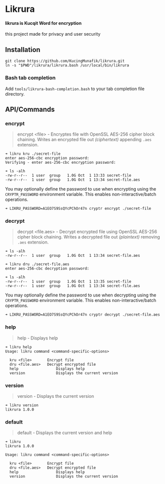 # Likrura

#### likrura is Kucqit Word for encryption
this project made for privacy and user security

## Installation

```
git clone https://github.com/KucingMunafik/likrura.git
ln -s "$PWD"/likrura/likrura.bash /usr/local/bin/likrura
```

### Bash tab completion

Add `tools/likrura-bash-completion.bash` to your tab completion file directory.

## API/Commands

### encrypt

> encrypt \<file\> - Encryptes file with OpenSSL AES-256 cipher block chaining. Writes an encrypted file out *(ciphertext)* appending `.aes` extension.

```
➜ likru kru ./secret-file
enter aes-256-cbc encryption password:
Verifying - enter aes-256-cbc encryption password:
```

```
➜ ls -alh
-rw-r--r--  1 user  group   1.0G Oct  1 13:33 secret-file
-rw-r--r--  1 user  group   1.0G Oct  1 13:34 secret-file.aes
```

You may optionally define the password to use when encrypting using the `CRYPTR_PASSWORD` environment variable. This enables non-interactive/batch operations.

```
➜ LIKRU_PASSWORD=A1EO7S9SsQYcPChOr47n cryptr encrypt ./secret-file
```

### decrypt

> decrypt \<file.aes\> - Decrypt encrypted file using OpenSSL AES-256 cipher block chaining. Writes a decrypted file out *(plaintext)* removing `.aes` extension.

```
➜ ls -alh
-rw-r--r--  1 user  group   1.0G Oct  1 13:34 secret-file.aes
```

```
➜ likru dru ./secret-file.aes
enter aes-256-cbc decryption password:
```

```
➜ ls -alh
-rw-r--r--  1 user  group   1.0G Oct  1 13:35 secret-file
-rw-r--r--  1 user  group   1.0G Oct  1 13:34 secret-file.aes
```

You may optionally define the password to use when decrypting using the `CRYPTR_PASSWORD` environment variable. This enables non-interactive/batch operations.

```
➜ LIKRU_PASSWORD=A1EO7S9SsQYcPChOr47n cryptr decrypt ./secret-file.aes
```

### help

> help - Displays help

```
➜ likru help
Usage: likru command <command-specific-options>

  kru <file>       Encrypt file
  dru <file.aes>   Decrypt encrypted file
  help                 Displays help
  version              Displays the current version

```

### version

> version - Displays the current version

```
➜ likru version
likrura 1.0.0
```

### default

> default - Displays the current version and help

```
➜ likru
likrura 1.0.0

Usage: likru command <command-specific-options>

  kru <file>       Encrypt file
  dru <file.aes>   Decrypt encrypted file
  help                 Displays help
  version              Displays the current version

```

